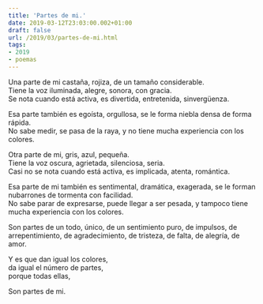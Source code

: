 ```yaml
---
title: 'Partes de mi.'
date: 2019-03-12T23:03:00.002+01:00
draft: false
url: /2019/03/partes-de-mi.html
tags: 
- 2019
- poemas
---
```


Una parte de mi castaña, rojiza, de un tamaño considerable.  
Tiene la voz iluminada, alegre, sonora, con gracia.  
Se nota cuando está activa, es divertida, entretenida, sinvergüenza.  

Esa parte también es egoísta, orgullosa, se le forma niebla densa de forma rápida.  
No sabe medir, se pasa de la raya, y no tiene mucha experiencia con los colores.  

Otra parte de mi, gris, azul, pequeña.  
Tiene la voz oscura, agrietada, silenciosa, seria.  
Casi no se nota cuando está activa, es implicada, atenta, romántica.  

Esa parte de mi también es sentimental, dramática, exagerada, se le forman nubarrones de tormenta con facilidad.  
No sabe parar de expresarse, puede llegar a ser pesada, y tampoco tiene mucha experiencia con los colores.  

Son partes de un todo, único, de un sentimiento puro, de impulsos, de arrepentimiento, de agradecimiento, de tristeza, de falta, de alegría, de amor.  

Y es que dan igual los colores,  
da igual el número de partes,  
porque todas ellas,  

Son partes de mi.  